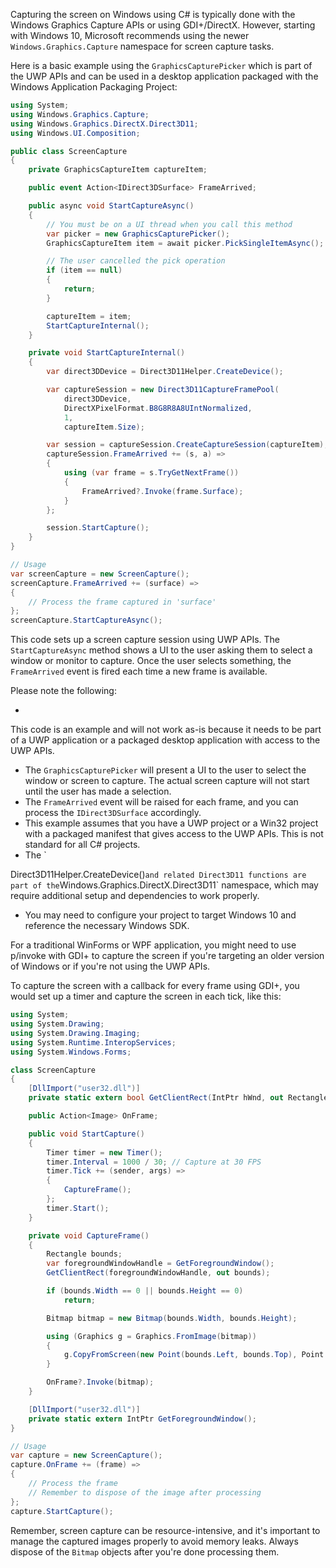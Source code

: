 Capturing the screen on Windows using C# is typically done with the Windows Graphics Capture APIs or using GDI+/DirectX. However, starting with Windows 10, Microsoft recommends using the newer `Windows.Graphics.Capture` namespace for screen capture tasks.

Here is a basic example using the `GraphicsCapturePicker` which is part of the UWP APIs and can be used in a desktop application packaged with the Windows Application Packaging Project:

```csharp
using System;
using Windows.Graphics.Capture;
using Windows.Graphics.DirectX.Direct3D11;
using Windows.UI.Composition;

public class ScreenCapture
{
    private GraphicsCaptureItem captureItem;

    public event Action<IDirect3DSurface> FrameArrived;

    public async void StartCaptureAsync()
    {
        // You must be on a UI thread when you call this method
        var picker = new GraphicsCapturePicker();
        GraphicsCaptureItem item = await picker.PickSingleItemAsync();

        // The user cancelled the pick operation
        if (item == null)
        {
            return;
        }

        captureItem = item;
        StartCaptureInternal();
    }

    private void StartCaptureInternal()
    {
        var direct3DDevice = Direct3D11Helper.CreateDevice();

        var captureSession = new Direct3D11CaptureFramePool(
            direct3DDevice,
            DirectXPixelFormat.B8G8R8A8UIntNormalized,
            1,
            captureItem.Size);

        var session = captureSession.CreateCaptureSession(captureItem);
        captureSession.FrameArrived += (s, a) =>
        {
            using (var frame = s.TryGetNextFrame())
            {
                FrameArrived?.Invoke(frame.Surface);
            }
        };

        session.StartCapture();
    }
}

// Usage
var screenCapture = new ScreenCapture();
screenCapture.FrameArrived += (surface) =>
{
    // Process the frame captured in 'surface'
};
screenCapture.StartCaptureAsync();
```

This code sets up a screen capture session using UWP APIs. The `StartCaptureAsync` method shows a UI to the user asking them to select a window or monitor to capture. Once the user selects something, the `FrameArrived` event is fired each time a new frame is available.

Please note the following:

-

This code is an example and will not work as-is because it needs to be part of a UWP application or a packaged desktop application with access to the UWP APIs.
- The `GraphicsCapturePicker` will present a UI to the user to select the window or screen to capture. The actual screen capture will not start until the user has made a selection.
- The `FrameArrived` event will be raised for each frame, and you can process the `IDirect3DSurface` accordingly.
- This example assumes that you have a UWP project or a Win32 project with a packaged manifest that gives access to the UWP APIs. This is not standard for all C# projects.
- The `

Direct3D11Helper.CreateDevice()` and related Direct3D11 functions are part of the `Windows.Graphics.DirectX.Direct3D11` namespace, which may require additional setup and dependencies to work properly.
- You may need to configure your project to target Windows 10 and reference the necessary Windows SDK.

For a traditional WinForms or WPF application, you might need to use p/invoke with GDI+ to capture the screen if you're targeting an older version of Windows or if you're not using the UWP APIs.

To capture the screen with a callback for every frame using GDI+, you would set up a timer and capture the screen in each tick, like this:

```csharp
using System;
using System.Drawing;
using System.Drawing.Imaging;
using System.Runtime.InteropServices;
using System.Windows.Forms;

class ScreenCapture
{
    [DllImport("user32.dll")]
    private static extern bool GetClientRect(IntPtr hWnd, out Rectangle lpRect);

    public Action<Image> OnFrame;

    public void StartCapture()
    {
        Timer timer = new Timer();
        timer.Interval = 1000 / 30; // Capture at 30 FPS
        timer.Tick += (sender, args) =>
        {
            CaptureFrame();
        };
        timer.Start();
    }

    private void CaptureFrame()
    {
        Rectangle bounds;
        var foregroundWindowHandle = GetForegroundWindow();
        GetClientRect(foregroundWindowHandle, out bounds);

        if (bounds.Width == 0 || bounds.Height == 0)
            return;

        Bitmap bitmap = new Bitmap(bounds.Width, bounds.Height);

        using (Graphics g = Graphics.FromImage(bitmap))
        {
            g.CopyFromScreen(new Point(bounds.Left, bounds.Top), Point.Empty, bounds.Size);
        }

        OnFrame?.Invoke(bitmap);
    }

    [DllImport("user32.dll")]
    private static extern IntPtr GetForegroundWindow();
}

// Usage
var capture = new ScreenCapture();
capture.OnFrame += (frame) =>
{
    // Process the frame
    // Remember to dispose of the image after processing
};
capture.StartCapture();
```

Remember, screen capture can be resource-intensive, and it's important to manage the captured images properly to avoid memory leaks. Always dispose of the `Bitmap` objects after you're done processing them.

